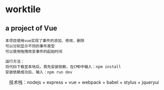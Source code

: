 # worktile
## a project of Vue



    本项目使用vue实现了事件的添加、修改、删除
    可以分别显示不同的事件类型
    可以使用拖拽改变事件的起始时间

    运行方法：
    将代码下载至本地后，首先安装依赖，在CMD中输入：npm install
    安装依赖成功后，输入：npm run dev
    
    技术栈：nodejs + express + vue + webpack + babel + stylus + jqueryui
